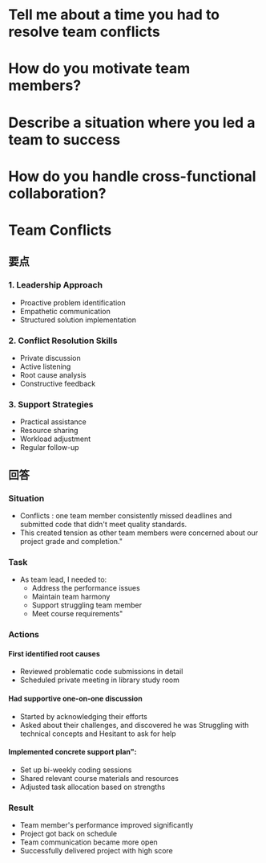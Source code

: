 # Tell me about a time you had to resolve team conflicts
# How do you motivate team members?
# Describe a situation where you led a team to success
# How do you handle cross-functional collaboration?

# Team Conflicts
## 要点
### 1. Leadership Approach
- Proactive problem identification
- Empathetic communication
- Structured solution implementation

### 2. Conflict Resolution Skills
- Private discussion
- Active listening
- Root cause analysis
- Constructive feedback

### 3. Support Strategies
- Practical assistance
- Resource sharing
- Workload adjustment
- Regular follow-up

## 回答
### Situation
* Conflicts : one team member consistently missed deadlines and submitted code that didn't meet quality standards. 
*  This created tension as other team members were concerned about our project grade and completion."

### Task
* As team lead, I needed to:
    * Address the performance issues
    * Maintain team harmony
    * Support struggling team member
    * Meet course requirements"
### Actions
#### First identified root causes
* Reviewed problematic code submissions in detail
* Scheduled private meeting in library study room
#### Had supportive one-on-one discussion
* Started by acknowledging their efforts
* Asked about their challenges, and discovered he was Struggling with technical concepts and Hesitant to ask for help
#### Implemented concrete support plan":
* Set up bi-weekly coding sessions
* Shared relevant course materials and resources
* Adjusted task allocation based on strengths
###  Result 
* Team member's performance improved significantly
* Project got back on schedule
* Team communication became more open
* Successfully delivered project with high score


